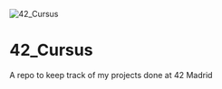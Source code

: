 ![42_Cursus](https://www.42network.org/wp-content/themes/e42-network/img/42-network-logo.svg)

# 42_Cursus

A repo to keep track of my projects done at 42 Madrid
